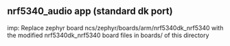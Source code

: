 ## nrf5340_audio app (standard dk port)

imp: Replace zephyr board ncs/zephyr/boards/arm/nrf5340dk_nrf5340 with the modified nrf5340dk_nrf5340 board files in boards/ of this directory
